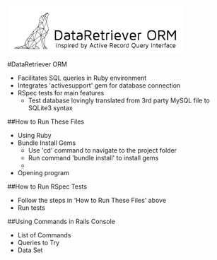 ![DataRetriever Logo](DataRetriever-logo.png)

#DataRetriever ORM
* Facilitates SQL queries in Ruby environment
* Integrates 'activesupport' gem for database connection
* RSpec tests for main features
  * Test database lovingly translated from 3rd party MySQL file to SQLite3 syntax

##How to Run These Files
* Using Ruby
* Bundle Install Gems
  * Use 'cd' command to navigate to the project folder
  * Run command 'bundle install' to install gems
  * 
* Opening program

##How to Run RSpec Tests
* Follow the steps in 'How to Run These Files' above
* Run tests

##Using Commands in Rails Console
* List of Commands
* Queries to Try
* Data Set
